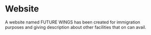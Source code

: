 # Website
 A website named FUTURE WINGS has been created for immigration purposes and giving description about other facilities that on can avail.
